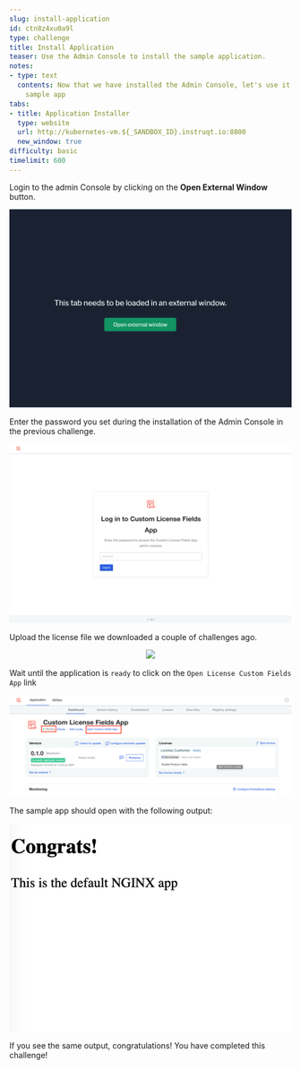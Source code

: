 ```yaml
---
slug: install-application
id: ctn8z4xu0a9l
type: challenge
title: Install Application
teaser: Use the Admin Console to install the sample application.
notes:
- type: text
  contents: Now that we have installed the Admin Console, let's use it to deploy the
    sample app
tabs:
- title: Application Installer
  type: website
  url: http://kubernetes-vm.${_SANDBOX_ID}.instruqt.io:8800
  new_window: true
difficulty: basic
timelimit: 600
---
```

Login to the admin Console by clicking on the **Open External Window** button.

<p align="center"><img src="../assets/external-window.png" width=600></img></p>

Enter the password you set during the installation of the Admin Console in the previous challenge.

<p align="center"><img src="../assets/custom-fields-login.png" width=600></img></p>

Upload the license file we downloaded a couple of challenges ago.

<p align="center"><img src="../assets/custom-fields-upload-license.png" width=600></img></p>

Wait until the application is `ready` to click on the `Open License Custom Fields App` link

<p align="center"><img src="../assets/lic-admin-console.png" width=600></img></p>

The sample app should open with the following output:

<p align="center"><img src="../assets/custom-fields-feature-off.png" width=600></img></p>

If you see the same output, congratulations! You have completed this challenge!